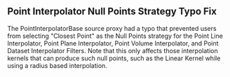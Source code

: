 ## Point Interpolator Null Points Strategy Typo Fix

The PointInterpolatorBase source proxy had a typo that prevented users from
selecting "Closest Point" as the Null Points strategy for the Point Line Interpolator,
Point Plane Interpolator, Point Volume Interpolator, and Point Dataset Interpolator
Filters. Note that this only affects those interpolation kernels that can produce
such null points, such as the Linear Kernel while using a radius based interpolation.
